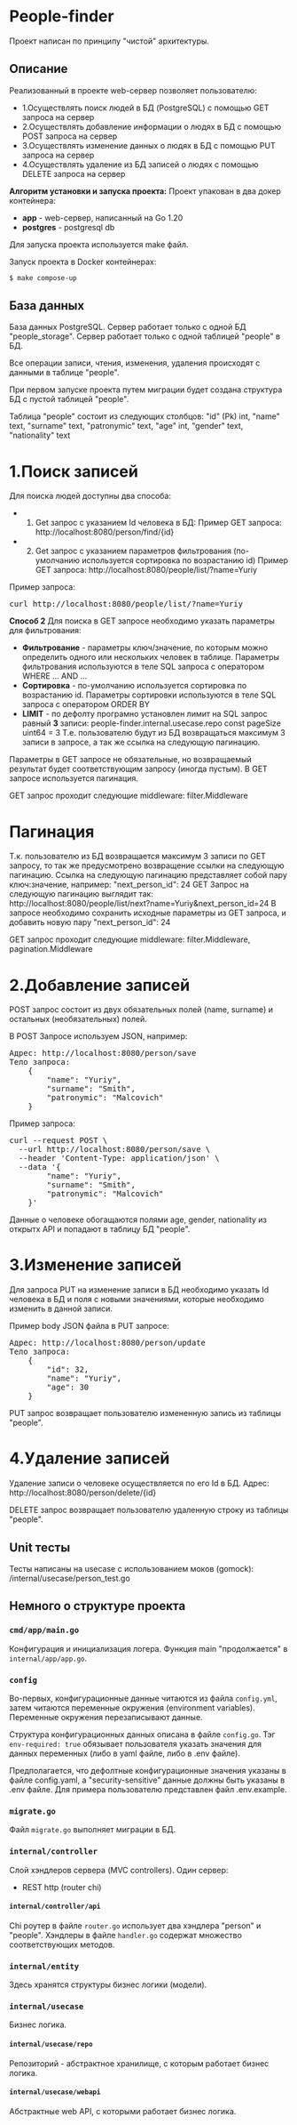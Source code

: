 # People-finder

Проект написан по принципу "чистой" архитектуры.

## Описание
Реализованный в проекте web-сервер позволяет пользователю:
- 1.Осуществлять поиск людей в БД (PostgreSQL) с помощью GET запроса на сервер
- 2.Осуществлять добавление информации о людях в БД с помощью POST запроса на сервер
- 3.Осуществлять изменение данных о людях в БД с помощью PUT запроса на сервер
- 4.Осуществлять удаление из БД записей о людях с помощью DELETE запроса на сервер

__Алгоритм установки и запуска проекта:__
Проект упакован в два докер контейнера:
- **app** - web-сервер, написанный на Go 1.20
- **postgres** - postgresql db

Для запуска проекта используется make файл.

Запуск проекта в Docker контейнерах:
```sh
$ make compose-up
```

## База данных
База данных PostgreSQL.
Сервер работает только с одной БД "people_storage".
Сервер работает только с одной таблицей "people" в БД.

Все операции записи, чтения, изменения, удаления происходят с данными в таблице "people".

При первом запуске проекта путем миграции будет создана структура БД с пустой таблицей "people".

Таблица "people" состоит из следующих столбцов:
"id" (Pk) int, "name" text, "surname" text, "patronymic" text, "age" int, "gender" text, "nationality" text

# 1.Поиск записей
Для поиска людей доступны два способа:
- 1. Get запрос с указанием Id человека в БД:
Пример GET запроса: http://localhost:8080/person/find/{id}

- 2. Get запрос с указанием параметров фильтрования (по-умолчанию используется сортировка по возрастанию id)
Пример GET запроса: http://localhost:8080/people/list/?name=Yuriy

Пример запроса:
<pre>
curl http://localhost:8080/people/list/?name=Yuriy
</pre>

**Способ 2**
Для поиска в GET запросе необходимо указать параметры для фильтрования:
- **Фильтрование** - параметры ключ/значение, по которым можно определить одного или нескольких человек в таблице.
Параметры фильтрования используются в теле SQL запроса с оператором WHERE ... AND ...
- **Сортировка** - по-умолчанию используется сортировка по возрастанию id.
Параметры сортировки используются в теле SQL запроса с оператором ORDER BY
- **LIMIT** - по дефолту програмно установлен лимит на SQL запрос равный **3** записи: people-finder.internal.usecase.repo const pageSize uint64 = 3
Т.е. пользователю будут из БД возвращаться максимум 3 записи в запросе, а так же ссылка на следующую пагинацию.

Параметры в GET запросе не обязательные, но возвращаемый результат будет соответствующим запросу (иногда пустым).
В GET запросе используется пагинация.

GET запрос проходит следующие middleware: filter.Middleware

# Пагинация
Т.к. пользователю из БД возвращается максимум 3 записи по GET запросу, то так же предусмотрено возвращение ссылки на следующую пагинацию.
Ссылка на следующую пагинацию представляет собой пару ключ:значение, например: "next_person_id": 24
GET Запрос на следующую пагинацию выглядит так: http://localhost:8080/people/list/next?name=Yuriy&next_person_id=24
В запросе необходимо сохранить исходные параметры из GET запроса, и добавить новую пару "next_person_id": 24

GET запрос проходит следующие middleware: filter.Middleware, pagination.Middleware

# 2.Добавление записей
POST запрос состоит из двух обязательных полей (name, surname) и остальных (необязательных) полей.

В POST Запросе используем JSON, например:
<pre>
Адрес: http://localhost:8080/person/save
Тело запроса:
    {
        "name": "Yuriy",
        "surname": "Smith",
        "patronymic": "Malcovich"
    }
</pre>

Пример запроса:
<pre>
curl --request POST \                         
  --url http://localhost:8080/person/save \  
  --header 'Content-Type: application/json' \
  --data '{
        "name": "Yuriy",
        "surname": "Smith",
        "patronymic": "Malcovich"
    }'
</pre>

Данные о человеке обогащаются полями age, gender, nationality из открытх API и попадают в таблицу БД "people".

# 3.Изменение записей
Для запроса PUT на изменение записи в БД необходимо указать Id человека в БД и поля с новыми значениями, которые необходимо изменить в данной записи.

Пример body JSON файла в PUT запросе:
<pre>
Адрес: http://localhost:8080/person/update
Тело запроса:
    {
        "id": 32,
        "name": "Yuriy",
        "age": 30
    }
</pre>

PUT запрос возвращает пользователю измененную запись из таблицы "people".

# 4.Удаление записей
Удаление записи о человеке осуществляется по его Id в БД.
Адрес: http://localhost:8080/person/delete/{id}

DELETE запрос возвращает пользователю удаленную строку из таблицы "people".

## Unit тесты
Тесты написаны на usecase с использованием моков (gomock):
/internal/usecase/person_test.go

## Немного о структуре проекта
### `cmd/app/main.go`
Конфигурация и инициализация логера. Функция main "продолжается" в `internal/app/app.go`.

### `config`
Во-первых, конфигурационные данные читаются из файла `config.yml`, затем читаются переменные окружения (environment variables). Переменные окружения перезаписывают данные.

Структура конфигурационных данных описана в файле `config.go`.
Тэг `env-required: true` обязывает пользователя указать значения для данных переменных (либо в yaml файле, либо в .env файле).

Предполагается, что дефолтные конфигурационные значения указаны в файле config.yaml, а "security-sensitive" данные должны быть указаны в .env файле. Для примера пользователю представлен файл .env.example.

### `migrate.go`
Файл `migrate.go` выполняет миграции в БД.

### `internal/controller`
Слой хэндлеров сервера (MVC controllers). Один сервер:
- REST http (router chi)

#### `internal/controller/api`
Chi роутер в файле `router.go` использует два хэндлера "person" и "people".
Хэндлеры в файле `handler.go` содержат множество соответствующих методов.

### `internal/entity`
Здесь хранятся структуры бизнес логики (модели).

### `internal/usecase`
Бизнес логика.

#### `internal/usecase/repo`
Репозиторий - абстрактное хранилище, с которым работает бизнес логика.

#### `internal/usecase/webapi`
Абстрактные web API, с которыми работает бизнес логика.
